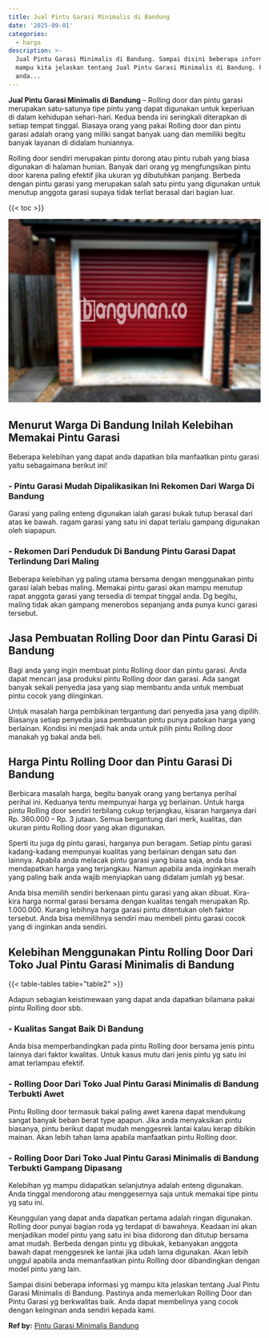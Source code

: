 ```yaml
---
title: Jual Pintu Garasi Minimalis di Bandung
date: '2025-09-01'
categories:
  - harga
description: >-
  Jual Pintu Garasi Minimalis di Bandung. Sampai disini beberapa informasi yg
  mampu kita jelaskan tentang Jual Pintu Garasi Minimalis di Bandung. Pastinya
  anda...
---
```


**Jual Pintu Garasi Minimalis di Bandung** – Rolling door dan pintu garasi merupakan satu-satunya tipe pintu yang dapat digunakan untuk keperluan di dalam kehidupan sehari-hari. Kedua benda ini seringkali diterapkan di setiap tempat tinggal. Biasaya orang yang pakai Rolling door dan pintu garasi adalah orang yang miliki sangat banyak uang dan memiliki begitu banyak layanan di didalam huniannya.

Rolling door sendiri merupakan pintu dorong atau pintu rubah yang biasa digunakan di halaman hunian. Banyak dari orang yg mengfungsikan pintu door karena paling efektif jika ukuran yg dibutuhkan panjang. Berbeda dengan pintu garasi yang merupakan salah satu pintu yang digunakan untuk menutup anggota garasi supaya tidak terliat berasal dari bagian luar.

{{< toc >}}

![Jual Pintu Garasi Minimalis di Bandung](/images/pintu-garasi-31.png)

## Menurut Warga Di Bandung Inilah Kelebihan Memakai Pintu Garasi

Beberapa kelebihan yang dapat anda dapatkan bila manfaatkan pintu garasi yaitu sebagaimana berikut ini!

### \- Pintu Garasi Mudah Dipalikasikan Ini Rekomen Dari Warga Di Bandung

Garasi yang paling enteng digunakan ialah garasi bukak tutup berasal dari atas ke bawah. ragam garasi yang satu ini dapat terlalu gampang digunakan oleh siapapun.

### \- Rekomen Dari Penduduk Di Bandung Pintu Garasi Dapat Terlindung Dari Maling

Beberapa kelebihan yg paling utama bersama dengan menggunakan pintu garasi ialah bebas maling. Memakai pintu garasi akan mampu menutup rapat anggota garasi yang tersedia di tempat tinggal anda. Dg begitu, maling tidak akan gampang menerobos sepanjang anda punya kunci garasi tersebut.

## Jasa Pembuatan Rolling Door dan Pintu Garasi Di Bandung

Bagi anda yang ingin membuat pintu Rolling door dan pintu garasi. Anda dapat mencari jasa produksi pintu Rolling door dan garasi. Ada sangat banyak sekali penyedia jasa yang siap membantu anda untuk membuat pintu cocok yang diinginkan.

Untuk masalah harga pembikinan tergantung dari penyedia jasa yang dipilih. Biasanya setiap penyedia jasa pembuatan pintu punya patokan harga yang berlainan. Kondisi ini menjadi hak anda untuk pilih pintu Rolling door manakah yg bakal anda beli.

## Harga Pintu Rolling Door dan Pintu Garasi Di Bandung

Berbicara masalah harga, begitu banyak orang yang bertanya perihal perihal ini. Keduanya tentu mempunyai harga yg berlainan. Untuk harga pintu Rolling door sendiri terbilang cukup terjangkau, kisaran harganya dari Rp. 360.000 – Rp. 3 jutaan. Semua bergantung dari merk, kualitas, dan ukuran pintu Rolling door yang akan digunakan.

Sperti itu juga dg pintu garasi, harganya pun beragam. Setiap pintu garasi kadang-kadang mempunyai kualitas yang berlainan dengan satu dan lainnya. Apabila anda melacak pintu garasi yang biasa saja, anda bisa mendapatkan harga yang terjangkau. Namun apabila anda inginkan meraih yang paling baik anda wajib menyiapkan uang didalam jumlah yg besar.

Anda bisa memilih sendiri berkenaan pintu garasi yang akan dibuat. Kira-kira harga normal garasi bersama dengan kualitas tengah merupakan Rp. 1.000.000. Kurang lebihnya harga garasi pintu ditentukan oleh faktor tersebut. Anda bisa memilihnya sendiri mau membeli pintu garasi cocok yang di inginkan anda sendiri.

## Kelebihan Menggunakan Pintu Rolling Door Dari Toko Jual Pintu Garasi Minimalis di Bandung

{{< table-tables table="table2" >}}

Adapun sebagian keistimewaan yang dapat anda dapatkan bilamana pakai pintu Rolling door sbb.

### \- Kualitas Sangat Baik Di Bandung

Anda bisa memperbandingkan pada pintu Rolling door bersama jenis pintu lainnya dari faktor kwalitas. Untuk kasus mutu dari jenis pintu yg satu ini amat terlampau efektif.

### \- Rolling Door Dari Toko Jual Pintu Garasi Minimalis di Bandung Terbukti Awet

Pintu Rolling door termasuk bakal paling awet karena dapat mendukung sangat banyak beban berat type apapun. Jika anda menyaksikan pintu biasanya, pintu berikut dapat mudah menggesrek lantai kalau kerap dibikin mainan. Akan lebih tahan lama apabila manfaatkan pintu Rolling door.

### \- Rolling Door Dari Toko Jual Pintu Garasi Minimalis di Bandung Terbukti Gampang Dipasang

Kelebihan yg mampu didapatkan selanjutnya adalah enteng digunakan. Anda tinggal mendorong atau menggesernya saja untuk memakai tipe pintu yg satu ini.

Keunggulan yang dapat anda dapatkan pertama adalah ringan digunakan. Rolling door punyai bagian roda yg terdapat di bawahnya. Keadaan ini akan menjadikan model pintu yang satu ini bisa didorong dan ditutup bersama amat mudah. Berbeda dengan pintu yg dibukak, kebanyakan anggota bawah dapat menggesrek ke lantai jika udah lama digunakan. Akan lebih unggul apabila anda memanfaatkan pintu Rolling door dibandingkan dengan model pintu yang lain.

Sampai disini beberapa informasi yg mampu kita jelaskan tentang Jual Pintu Garasi Minimalis di Bandung. Pastinya anda memerlukan Rolling Door dan Pintu Garasi yg berkwalitas baik. Anda dapat membelinya yang cocok dengan keinginan anda sendiri kepada kami.

**Ref by:** [Pintu Garasi Minimalis Bandung](https://id.wikipedia.org/wiki/Pintu)
